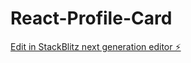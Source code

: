 # React-Profile-Card

[Edit in StackBlitz next generation editor ⚡️](https://stackblitz.com/~/github.com/Vaageesh-Git/React-Profile-Card)